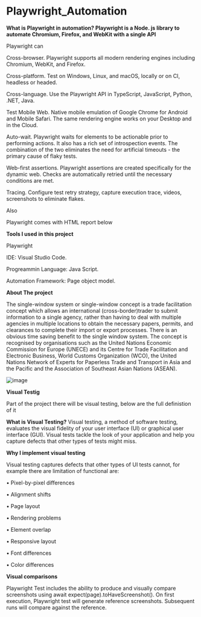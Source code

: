 # Playwright_Automation

**What is Playwright in automation? Playwright is a Node. js library to automate Chromium, Firefox, and WebKit with a single API**

Playwright can

Cross-browser. Playwright supports all modern rendering engines including Chromium, WebKit, and Firefox.

Cross-platform. Test on Windows, Linux, and macOS, locally or on CI, headless or headed.

Cross-language. Use the Playwright API in TypeScript, JavaScript, Python, .NET, Java.

Test Mobile Web. Native mobile emulation of Google Chrome for Android and Mobile Safari. The same rendering engine works on your Desktop and in the Cloud.

Auto-wait. Playwright waits for elements to be actionable prior to performing actions. It also has a rich set of introspection events. The combination of the two eliminates the need for artificial timeouts - the primary cause of flaky tests.

Web-first assertions. Playwright assertions are created specifically for the dynamic web. Checks are automatically retried until the necessary conditions are met.

Tracing. Configure test retry strategy, capture execution trace, videos, screenshots to eliminate flakes.

Also

Playwright comes with HTML report below


**Tools I used in this project**

Playwright

IDE: Visual Studio Code.

Progreammin Language: Java Script.

Automation Framework: Page object model.

**About The project**

The single-window system or single-window concept is a trade facilitation concept which allows an international (cross-border)trader to submit information to a single agency, rather than having to deal with multiple agencies in multiple locations to obtain the necessary papers, permits, and clearances to complete their import or export processes. There is an obvious time saving benefit to the single window system. The concept is recognised by organisations such as the United Nations Economic Commission for Europe (UNECE) and its Centre for Trade Facilitation and Electronic Business, World Customs Organization (WCO), the United Nations Network of Experts for Paperless Trade and Transport in Asia and the Pacific and the Association of Southeast Asian Nations (ASEAN).

![image](https://github.com/Anassatti/Playwright_Automation/assets/73906550/f4d8a6df-f5c0-4e28-b6cc-26ed9118299e)


**Visual Testig**

Part of the project there will be visual testing, below are the full definistion of it

**What is Visual Testing?**
Visual testing, a method of software testing, evaluates the visual fidelity of your user interface (UI) or graphical user interface (GUI). Visual tests tackle the look of your application and help you capture defects that other types of tests might miss.

**Why I implement visual testing**

Visual testing captures defects that other types of UI tests cannot, for example there are limitation of functional are:

•	Pixel-by-pixel differences

•	Alignment shifts

•	Page layout

•	Rendering problems

•	Element overlap

•	Responsive layout

•	Font differences

•	Color differences

**Visual comparisons**

Playwright Test includes the ability to produce and visually compare screenshots using await expect(page).toHaveScreenshot(). On first execution, Playwright test will generate reference screenshots. Subsequent runs will compare against the reference.



